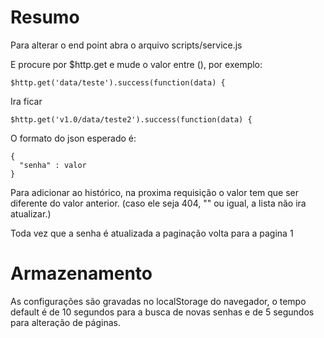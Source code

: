 # Resumo
Para alterar o end point abra o arquivo 
scripts/service.js 

E procure por $http.get e mude o valor entre (), por exemplo:

```
$http.get('data/teste').success(function(data) { 
```

Ira ficar

```
$http.get('v1.0/data/teste2').success(function(data) { 
```




O formato do json esperado é:

```
{
  "senha" : valor
}
```

Para adicionar ao histórico, na proxima requisição o valor tem que ser diferente do valor anterior. (caso ele seja 404, "" ou igual, a lista não ira atualizar.)

Toda vez que a senha é atualizada a paginação volta para a pagina 1

# Armazenamento

As configurações são gravadas no localStorage do navegador, o tempo default é de 10 segundos para a busca de novas senhas e de 5 segundos para alteração de páginas.
